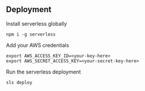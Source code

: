 ## Deployment

Install serverless globally

```
npm i -g serverless
```

Add your AWS credentials

```
export AWS_ACCESS_KEY_ID=<your-key-here>
export AWS_SECRET_ACCESS_KEY=<your-secret-key-here>
```

Run the serverless deployment

```
sls deploy
```
